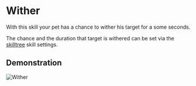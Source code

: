 # Wither

With this skill your pet has a chance to wither his target for a some seconds.

The chance and the duration that target is withered can be set via the [skilltree](https://github.com/xXKeyleXx/MyPet-Wiki/tree/07680434e1278c970819d5e9518888598106688b/pages/skills/skilltrees/README.md) skill settings.

## Demonstration

![Wither](https://github.com/xXKeyleXx/MyPet-Wiki/tree/07680434e1278c970819d5e9518888598106688b/wiki/images/skills/wither.gif)

